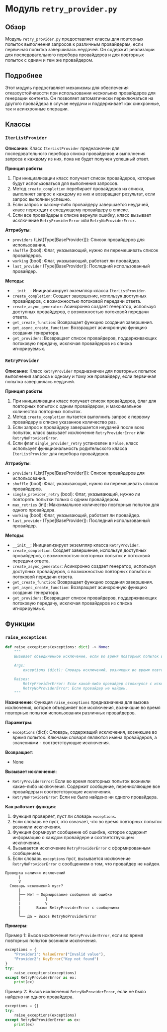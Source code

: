 # Модуль `retry_provider.py`

## Обзор

Модуль `retry_provider.py` предоставляет классы для повторных попыток выполнения запросов к различным провайдерам, если первичная попытка завершилась неудачей. Он содержит реализации для последовательного перебора провайдеров и для повторных попыток с одним и тем же провайдером.

## Подробнее

Этот модуль предоставляет механизмы для обеспечения отказоустойчивости при использовании нескольких провайдеров для генерации контента. Он позволяет автоматически переключаться на другого провайдера в случае неудачи и поддерживает как синхронные, так и асинхронные операции.

## Классы

### `IterListProvider`

**Описание**: Класс `IterListProvider` предназначен для последовательного перебора списка провайдеров и выполнения запроса к каждому из них, пока не будет получен успешный ответ.

**Принцип работы**:

1.  При инициализации класс получает список провайдеров, которые будут использоваться для выполнения запросов.
2.  Метод `create_completion` перебирает провайдеров из списка, выполняет запрос к каждому из них и возвращает результат, если запрос выполнен успешно.
3.  Если запрос к какому-либо провайдеру завершается неудачей, класс переходит к следующему провайдеру в списке.
4.  Если все провайдеры в списке вернули ошибку, класс вызывает исключение `RetryProviderError` или `RetryNoProviderError`.

**Аттрибуты**:

*   `providers` (List[Type[BaseProvider]]): Список провайдеров для использования.
*   `shuffle` (bool): Флаг, указывающий, нужно ли перемешивать список провайдеров.
*   `working` (bool): Флаг, указывающий, работает ли провайдер.
*   `last_provider` (Type[BaseProvider]): Последний использованный провайдер.

**Методы**:

*   `__init__`: Инициализирует экземпляр класса `IterListProvider`.
*   `create_completion`: Создает завершение, используя доступных провайдеров, с возможностью потоковой передачи ответа.
*   `create_async_generator`: Асинхронно создает генератор, используя доступных провайдеров, с возможностью потоковой передачи ответа.
*   `get_create_function`: Возвращает функцию создания завершения.
*   `get_async_create_function`: Возвращает асинхронную функцию создания генератора.
*   `get_providers`: Возвращает список провайдеров, поддерживающих потоковую передачу, исключая провайдеров из списка игнорируемых.

### `RetryProvider`

**Описание**: Класс `RetryProvider` предназначен для повторных попыток выполнения запроса к одному и тому же провайдеру, если первичная попытка завершилась неудачей.

**Принцип работы**:

1.  При инициализации класс получает список провайдеров, флаг для повторных попыток с одним провайдером, и максимальное количество повторных попыток.
2.  Метод `create_completion` пытается выполнить запрос к первому провайдеру в списке указанное количество раз.
3.  Если запрос к провайдеру завершается неудачей после всех попыток, класс вызывает исключение `RetryProviderError` или `RetryNoProviderError`.
4.  Если флаг `single_provider_retry` установлен в `False`, класс использует функциональность родительского класса `IterListProvider` для перебора провайдеров.

**Аттрибуты**:

*   `providers` (List[Type[BaseProvider]]): Список провайдеров для использования.
*   `shuffle` (bool): Флаг, указывающий, нужно ли перемешивать список провайдеров.
*   `single_provider_retry` (bool): Флаг, указывающий, нужно ли повторять попытки только с одним провайдером.
*   `max_retries` (int): Максимальное количество повторных попыток для одного провайдера.
*   `working` (bool): Флаг, указывающий, работает ли провайдер.
*   `last_provider` (Type[BaseProvider]): Последний использованный провайдер.

**Методы**:

*   `__init__`: Инициализирует экземпляр класса `RetryProvider`.
*   `create_completion`: Создает завершение, используя доступных провайдеров, с возможностью повторных попыток и потоковой передачи ответа.
*   `create_async_generator`: Асинхронно создает генератор, используя доступных провайдеров, с возможностью повторных попыток и потоковой передачи ответа.
*   `get_create_function`: Возвращает функцию создания завершения.
*   `get_async_create_function`: Возвращает асинхронную функцию создания генератора.
*   `get_providers`: Возвращает список провайдеров, поддерживающих потоковую передачу, исключая провайдеров из списка игнорируемых.

## Функции

### `raise_exceptions`

```python
def raise_exceptions(exceptions: dict) -> None:
    """
    Вызывает объединенное исключение, если во время повторных попыток возникли какие-либо исключения.

    Args:
        exceptions (dict): Словарь исключений, возникших во время повторных попыток.

    Raises:
        RetryProviderError: Если какой-либо провайдер столкнулся с исключением.
        RetryNoProviderError: Если провайдер не найден.
    """
```

**Назначение**: Функция `raise_exceptions` предназначена для вызова исключения, которое объединяет все исключения, возникшие во время повторных попыток использования различных провайдеров.

**Параметры**:

*   `exceptions` (dict): Словарь, содержащий исключения, возникшие во время попыток. Ключами словаря являются имена провайдеров, а значениями - соответствующие исключения.

**Возвращает**:

*   None

**Вызывает исключения**:

*   `RetryProviderError`: Если во время повторных попыток возникли какие-либо исключения. Содержит сообщение, перечисляющее все провайдеры и соответствующие исключения.
*   `RetryNoProviderError`: Если не было найдено ни одного провайдера.

**Как работает функция**:

1.  Функция проверяет, пуст ли словарь `exceptions`.
2.  Если словарь не пуст, это означает, что во время повторных попыток возникли исключения.
3.  Функция формирует сообщение об ошибке, которое содержит информацию о каждом провайдере и соответствующем исключении.
4.  Вызывается исключение `RetryProviderError` с сформированным сообщением.
5.  Если словарь `exceptions` пуст, вызывается исключение `RetryNoProviderError` с сообщением о том, что провайдер не найден.

```
Проверка наличия исключений
      |
      V
  Словарь исключений пуст?
      |
      ├── Нет → Формирование сообщения об ошибке
      |           |
      |           V
      |       Вызов RetryProviderError с сообщением
      |
      └── Да → Вызов RetryNoProviderError
```

**Примеры**:

Пример 1: Вызов исключения `RetryProviderError`, если во время повторных попыток возникли исключения.

```python
exceptions = {
    "Provider1": ValueError("Invalid value"),
    "Provider2": KeyError("Key not found")
}
try:
    raise_exceptions(exceptions)
except RetryProviderError as ex:
    print(ex)
```

Пример 2: Вызов исключения `RetryNoProviderError`, если не было найдено ни одного провайдера.

```python
exceptions = {}
try:
    raise_exceptions(exceptions)
except RetryNoProviderError as ex:
    print(ex)